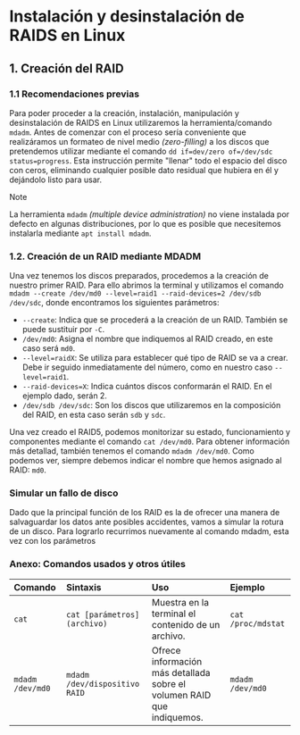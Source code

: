 # Instalación y desinstalación de RAIDS en Linux
## 1. Creación del RAID
### 1.1 Recomendaciones previas

Para poder proceder a la creación, instalación, manipulación y desinstalación de RAIDS en Linux utilizaremos la herramienta/comando `mdadm`. Antes de comenzar con el proceso sería conveniente que realizáramos un formateo de nivel medio _(zero-filling)_ a los discos que pretendemos utilizar mediante el comando `dd if=dev/zero of=/dev/sdc status=progress`. Esta instrucción permite "llenar" todo el espacio del disco con ceros, eliminando cualquier posible dato residual que hubiera en él y dejándolo listo para usar.

>[!NOTE]
>La herramienta `mdadm` _(multiple device administration)_ no viene instalada por defecto en algunas distribuciones, por lo que es posible que necesitemos instalarla mediante `apt install mdadm`.

### 1.2. Creación de un RAID mediante MDADM

Una vez tenemos los discos preparados, procedemos a la creación de nuestro primer RAID. Para ello abrimos la terminal y utilizamos el comando `mdadm --create /dev/md0 --level=raid1 --raid-devices=2 /dev/sdb /dev/sdc`, donde encontramos los siguientes parámetros:

* `--create`: Indica que se procederá a la creación de un RAID. También se puede sustituir por `-C`.
* `/dev/md0`: Asigna el nombre que indiquemos al RAID creado, en este caso será `md0`.
* `--level=raidX`: Se utiliza para establecer qué tipo de RAID se va a crear. Debe ir seguido inmediatamente del número, como en nuestro caso `--level=raid1`.
* `--raid-devices=X`: Indica cuántos discos conformarán el RAID. En el ejemplo dado, serán 2.
* `/dev/sdb /dev/sdc`: Son los discos que utilizaremos en la composición del RAID, en esta caso serán `sdb` y `sdc`.

Una vez creado el RAID5, podemos monitorizar su estado, funcionamiento y componentes mediante el comando `cat /dev/md0`. Para obtener información más detallad, también tenemos el comando `mdadm /dev/md0`. Como podemos ver, siempre debemos indicar el nombre que hemos asignado al RAID: `md0`.

### Simular un fallo de disco

Dado que la principal función de los RAID es la de ofrecer una manera de salvaguardar los datos ante posibles accidentes, vamos a simular la rotura de un disco. Para lograrlo recurrimos nuevamente al comando mdadm, esta vez con los parámetros

### Anexo: Comandos usados y otros útiles

| Comando | Sintaxis | Uso | Ejemplo |
|:--------|:---------|:----|:--------|
|`cat` | `cat [parámetros] (archivo)` | Muestra en la terminal el contenido de un archivo. | `cat /proc/mdstat` |
| `mdadm /dev/md0` | `mdadm /dev/dispositivo RAID` | Ofrece información más detallada sobre el volumen RAID que indiquemos. | `mdadm /dev/md0` |
